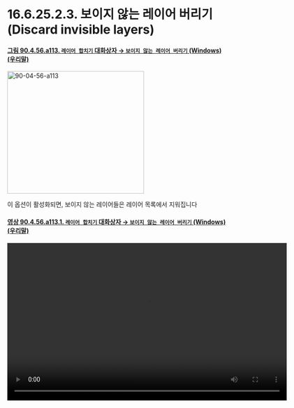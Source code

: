 # 16.6.25.2.3. 보이지 않는 레이어 버리기(Discard invisible layers)

<a id="90-04-56-a113"></a>

#### [그림 90.4.56.a113. `레이어 합치기` 대화상자 → `보이지 않는 레이어 버리기` (Windows) (우리말)](./90-04-0056-merge_layers.md#90-04-56-a113)
<img width="313" height="280" alt="90-04-56-a113" src="https://github.com/user-attachments/assets/d1d9c7c0-f5eb-4df0-a7aa-7a90596330e3" />

이 옵션이 활성화되면, 보이지 않는 레이어들은 레이어 목록에서 지워집니다

<a id="90-04-56-a113-01"></a>

#### [영상 90.4.56.a113.1. `레이어 합치기` 대화상자 → `보이지 않는 레이어 버리기` (Windows) (우리말)](./90-04-0056-merge_layers.md#90-04-56-a113-01)
<video controls="controls" width="640" height="360" src="https://github.com/user-attachments/assets/9b5fd33c-3cff-4a24-b244-5cad9d7ceff2"></video>